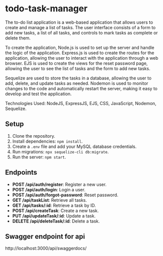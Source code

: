 # todo-task-manager
The to-do list application is a web-based application that allows users to create and manage a list of tasks. The user interface consists of a form to add new tasks, a list of all tasks, and controls to mark tasks as complete or delete them.

To create the application, Node.js is used to set up the server and handle the logic of the application. Express.js is used to create the routes for the application, allowing the user to interact with the application through a web browser. EJS is used to create the views for the reset password page, allowing the user to see the list of tasks and the form to add new tasks.

Sequelize  are used to store the tasks in a database, allowing the user to add, delete, and update tasks as needed. Nodemon is used to monitor changes to the code and automatically restart the server, making it easy to develop and test the application.

Technologies Used: NodeJS, ExpressJS, EJS, CSS, JavaScript, Nodemon, Sequelize.
## Setup

1. Clone the repository.
2. Install dependencies: `npm install`.
3. Create a `.env` file and add your MySQL database credentials.
4. Run migrations: `npx sequelize-cli db:migrate`.
5. Run the server: `npm start`.

## Endpoints

- **POST /api/auth/register**: Register a new user.
- **POST /api/auth/login**: Login a user.
- **POST /api/auth/forgot-password**: Reset password.
- **GET /api/taskList**: Retrieve all tasks.
- **GET /api/tasks/:id**: Retrieve a task by ID.
- **POST /api/createTask**: Create a new task.
- **PUT /api/updateTask/:id**: Update a task.
- **DELETE /api/deleteTask/:id**: Delete a task.

## Swagger endpoint for api 
http://localhost:3000/api/swaggerdocs/
